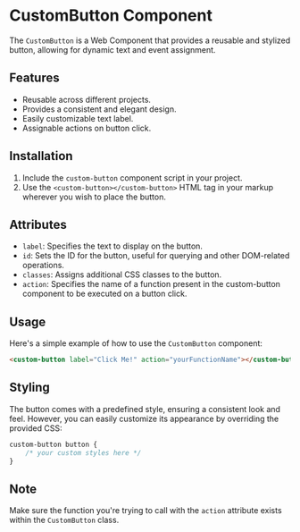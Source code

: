 # CustomButton Component

The `CustomButton` is a Web Component that provides a reusable and stylized button, allowing for dynamic text and event assignment.

## Features

- Reusable across different projects.
- Provides a consistent and elegant design.
- Easily customizable text label.
- Assignable actions on button click.

## Installation

1. Include the `custom-button` component script in your project.
2. Use the `<custom-button></custom-button>` HTML tag in your markup wherever you wish to place the button.

## Attributes

- `label`: Specifies the text to display on the button.
- `id`: Sets the ID for the button, useful for querying and other DOM-related operations.
- `classes`: Assigns additional CSS classes to the button.
- `action`: Specifies the name of a function present in the custom-button component to be executed on a button click.

## Usage

Here's a simple example of how to use the `CustomButton` component:

```html
<custom-button label="Click Me!" action="yourFunctionName"></custom-button>
```

## Styling

The button comes with a predefined style, ensuring a consistent look and feel. However, you can easily customize its appearance by overriding the provided CSS:

```css
custom-button button {
    /* your custom styles here */
}
```

## Note

Make sure the function you're trying to call with the `action` attribute exists within the `CustomButton` class.
